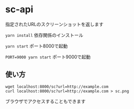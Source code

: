 # sc-api

指定されたURLのスクリーンショットを返します

`yarn install` 依存関係のインストール

`yarn start` ポート8000で起動

`PORT=9000 yarn start` ポート9000で起動

## 使い方

```
wget localhost:8000/sc?url=http://example.com
curl localhost:8000/sc?url=http://example.com > sc.png
```

ブラウザでアクセスすることもできます